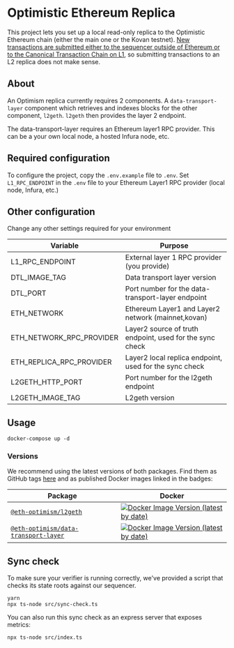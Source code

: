 # Optimistic Ethereum Replica

This project lets you set up a local read-only replica to the Optimistic Ethereum chain (either the main one or the Kovan testnet). [New 
transactions are submitted either to the sequencer outside of Ethereum or to the Canonical Transaction Chain on 
L1](https://research.paradigm.xyz/optimism#data-availability-batches), so submitting transactions to an L2 replica does not make sense.

## About

An Optimism replica currently requires 2 components. A `data-transport-layer` component which retrieves and indexes blocks for the other component, `l2geth`. `l2geth` then provides the layer 2 endpoint.

The data-transport-layer requires an Ethereum layer1 RPC provider. This can be a your own local node, a hosted Infura node, etc.

## Required configuration

To configure the project, copy the `.env.example` file to `.env`.
Set `L1_RPC_ENDPOINT` in the `.env` file to your Ethereum Layer1 RPC provider (local node, Infura, etc.)

## Other configuration

Change any other settings required for your environment

| Variable  | Purpose |
| ------------- | ------------- |
| L1_RPC_ENDPOINT | External layer 1 RPC provider (you provide) |
| DTL_IMAGE_TAG | Data transport layer version |
| DTL_PORT | Port number for the data-transport-layer endpoint |
| ETH_NETWORK | Ethereum Layer1 and Layer2 network (mainnet,kovan) |
| ETH_NETWORK_RPC_PROVIDER | Layer2 source of truth endpoint, used for the sync check |
| ETH_REPLICA_RPC_PROVIDER | Layer2 local replica endpoint, used for the sync check |
| L2GETH_HTTP_PORT | Port number for the l2geth endpoint |
| L2GETH_IMAGE_TAG | L2geth version |

## Usage

```
docker-compose up -d
```

### Versions

We recommend using the latest versions of both packages. Find them as GitHub tags [here](https://github.com/ethereum-optimism/optimism/tags) and as published Docker images linked in the badges:

| Package                                                                                                                         | Docker                                                                                                                                                                                                              |
| ------------------------------------------------------------------------------------------------------------------------------- | ------------------------------------------------------------------------------------------------------------------------------------------------------------------------------------------------------------------- |
| [`@eth-optimism/l2geth`](https://github.com/ethereum-optimism/optimism/tree/master/l2geth)                                      | [![Docker Image Version (latest by date)](https://img.shields.io/docker/v/ethereumoptimism/l2geth)](https://hub.docker.com/r/ethereumoptimism/l2geth/tags?page=1&ordering=last_updated)                             |
| [`@eth-optimism/data-transport-layer`](https://github.com/ethereum-optimism/optimism/tree/master/packages/data-transport-layer) | [![Docker Image Version (latest by date)](https://img.shields.io/docker/v/ethereumoptimism/data-transport-layer)](https://hub.docker.com/r/ethereumoptimism/data-transport-layer/tags?page=1&ordering=last_updated) |


## Sync check

To make sure your verifier is running correctly, we've provided a script that checks its state roots against our sequencer.

```
yarn
npx ts-node src/sync-check.ts
```

You can also run this sync check as an express server that exposes metrics:
```
npx ts-node src/index.ts
```
